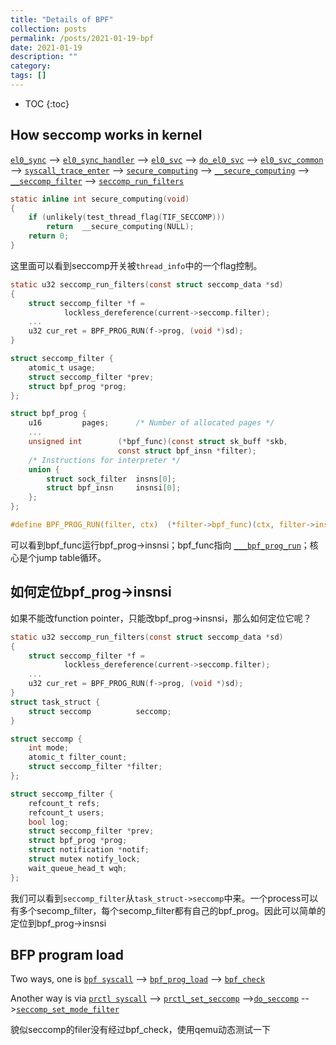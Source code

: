 ```yaml
---
title: "Details of BPF"
collection: posts
permalink: /posts/2021-01-19-bpf
date: 2021-01-19
description: ""
category: 
tags: []
---
```

* TOC
{:toc}

## How seccomp works in kernel
[`el0_sync`](https://elixir.bootlin.com/linux/v5.10/source/arch/arm64/kernel/entry.S#L667) -->
[`el0_sync_handler`](https://elixir.bootlin.com/linux/v5.10/source/arch/arm64/kernel/entry-common.c#L377) --> 
[`el0_svc`](https://elixir.bootlin.com/linux/v5.10/source/arch/arm64/kernel/entry-common.c#L361) -->
[`do_el0_svc`](https://elixir.bootlin.com/linux/v5.10/source/arch/arm64/kernel/syscall.c#L201) -->
[`el0_svc_common`](https://elixir.bootlin.com/linux/v5.10/source/arch/arm64/kernel/syscall.c#L96) -->
[`syscall_trace_enter`](https://elixir.bootlin.com/linux/v5.10/source/arch/arm64/kernel/ptrace.c#L1796) -->
[`secure_computing`](https://elixir.bootlin.com/linux/v5.10/source/include/linux/seccomp.h#L43) -->
[`__secure_computing`](https://elixir.bootlin.com/linux/v5.10/source/kernel/seccomp.c#L1056) -->
[`__seccomp_filter`](https://elixir.bootlin.com/linux/v4.9.51/source/kernel/seccomp.c#L559) -->
[`seccomp_run_filters`](https://elixir.bootlin.com/linux/v4.9.51/source/kernel/seccomp.c#L176) 

```c
static inline int secure_computing(void)
{
	if (unlikely(test_thread_flag(TIF_SECCOMP)))
		return  __secure_computing(NULL);
	return 0;
}
```
这里面可以看到seccomp开关被`thread_info`中的一个flag控制。
```c
static u32 seccomp_run_filters(const struct seccomp_data *sd)
{
    struct seccomp_filter *f =
			lockless_dereference(current->seccomp.filter);
    ...
    u32 cur_ret = BPF_PROG_RUN(f->prog, (void *)sd);
}

struct seccomp_filter {
	atomic_t usage;
	struct seccomp_filter *prev;
	struct bpf_prog *prog;
};

struct bpf_prog {
	u16			pages;		/* Number of allocated pages */
	...
	unsigned int		(*bpf_func)(const struct sk_buff *skb,
					    const struct bpf_insn *filter);
	/* Instructions for interpreter */
	union {
		struct sock_filter	insns[0];
		struct bpf_insn		insnsi[0];
	};
};

#define BPF_PROG_RUN(filter, ctx)  (*filter->bpf_func)(ctx, filter->insnsi)

```
可以看到bpf_func运行bpf_prog->insnsi；bpf_func指向
[`___bpf_prog_run`](https://elixir.bootlin.com/linux/v5.10/source/kernel/bpf/core.c#L1372)；核心是个jump table循环。

## 如何定位bpf_prog->insnsi
如果不能改function pointer，只能改bpf_prog->insnsi，那么如何定位它呢？
```c
static u32 seccomp_run_filters(const struct seccomp_data *sd)
{
    struct seccomp_filter *f =
			lockless_dereference(current->seccomp.filter);
    ...
    u32 cur_ret = BPF_PROG_RUN(f->prog, (void *)sd);
}
struct task_struct {
    struct seccomp			seccomp;
}

struct seccomp {
	int mode;
	atomic_t filter_count;
	struct seccomp_filter *filter;
};

struct seccomp_filter {
	refcount_t refs;
	refcount_t users;
	bool log;
	struct seccomp_filter *prev;
	struct bpf_prog *prog;
	struct notification *notif;
	struct mutex notify_lock;
	wait_queue_head_t wqh;
};

```
我们可以看到`seccomp_filter`从`task_struct->seccomp`中来。一个process可以有多个secomp_filter，每个secomp_filter都有自己的bpf_prog。因此可以简单的定位到bpf_prog->insnsi

## BFP program load
Two ways, one is [`bpf syscall`](https://elixir.bootlin.com/linux/v5.10/source/kernel/bpf/syscall.c#L4357) --> [`bpf_prog_load`](https://elixir.bootlin.com/linux/v5.10/source/kernel/bpf/syscall.c#L2099) --> [`bpf_check`](https://elixir.bootlin.com/linux/v5.10/source/kernel/bpf/verifier.c#L11815)

Another way is via [`prctl syscall`](https://elixir.bootlin.com/linux/v5.10/source/kernel/sys.c#L2365) --> [`prctl_set_seccomp`](https://elixir.bootlin.com/linux/v5.10/source/kernel/seccomp.c#L1717) -->[`do_seccomp`](https://elixir.bootlin.com/linux/v5.10/source/kernel/seccomp.c#L1679)  -->[`seccomp_set_mode_filter`]()

貌似seccomp的filer没有经过bpf_check，使用qemu动态测试一下
